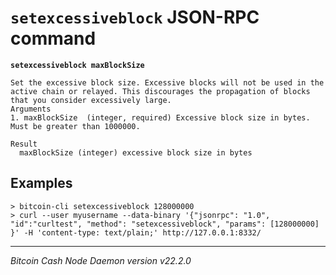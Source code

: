 `setexcessiveblock` JSON-RPC command
====================================

**`setexcessiveblock maxBlockSize`**

```
Set the excessive block size. Excessive blocks will not be used in the active chain or relayed. This discourages the propagation of blocks that you consider excessively large.
Arguments
1. maxBlockSize  (integer, required) Excessive block size in bytes.  Must be greater than 1000000.

Result
  maxBlockSize (integer) excessive block size in bytes
```

Examples
--------

```
> bitcoin-cli setexcessiveblock 128000000
> curl --user myusername --data-binary '{"jsonrpc": "1.0", "id":"curltest", "method": "setexcessiveblock", "params": [128000000] }' -H 'content-type: text/plain;' http://127.0.0.1:8332/
```

***

*Bitcoin Cash Node Daemon version v22.2.0*
